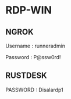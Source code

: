 # RDP-WIN

## NGROK
Username : runneradmin

Password : P@ssw0rd!

## RUSTDESK
PASSWORD : Disalardp1
